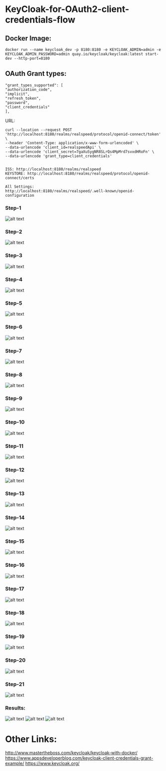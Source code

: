 # KeyCloak-for-OAuth2-client-credentials-flow


## Docker Image: 
~~~
docker run --name keycloak_dev -p 8180:8180 -e KEYCLOAK_ADMIN=admin -e KEYCLOAK_ADMIN_PASSWORD=admin quay.io/keycloak/keycloak:latest start-dev --http-port=8180
~~~

## OAuth Grant types:
~~~
"grant_types_supported": [
"authorization_code",
"implicit",
"refresh_token",
"password",
"client_credentials"
],
~~~

URL:
~~~
curl --location --request POST 'http://localhost:8180/realms/realspeed/protocol/openid-connect/token' \
--header 'Content-Type: application/x-www-form-urlencoded' \
--data-urlencode 'client_id=realspeedApi' \
--data-urlencode 'client_secret=7gaXuSygNR8SLrQs4MpMrd7svxdHRoFn' \
--data-urlencode 'grant_type=client_credentials'


ISS: http://localhost:8180/realms/realspeed
KEYSTORE: http://localhost:8180/realms/realspeed/protocol/openid-connect/certs

All Settings:
http://localhost:8180/realms/realspeed/.well-known/openid-configuration
~~~

### Step-1
![alt text](login_page.jpg)

### Step-2
![alt text](login_page_1.jpg)

### Step-3
![alt text](homepage.jpg)

### Step-4
![alt text](create_realm.jpg)

### Step-5
![alt text](create_realm_2.jpg)

### Step-6
![alt text](realm_homepage.jpg)

### Step-7
![alt text](client_creation.jpg)

### Step-8
![alt text](create_client_1.jpg)

### Step-9
![alt text](create_client_2.jpg)

### Step-10
![alt text](create_JWKS.jpg)

### Step-11
![alt text](client_credentials.jpg)

### Step-12
![alt text](refresh_token_on.jpg)

### Step-13
![alt text](create_client_3.jpg)

### Step-14
![alt text](create_client_4.jpg)

### Step-15
![alt text](create_client_5.jpg)

### Step-16
![alt text](add_mapper_to_scope.jpg)

### Step-17
![alt text](add_mapper_to_scope_1.jpg)

### Step-18
![alt text](add_mapper_to_scope_2.jpg)

### Step-19
![alt text](add_mapper_to_scope_3.jpg)

### Step-20
![alt text](add_mapper_to_scope_3.jpg)

### Step-21
![alt text](Add_scope_to_client.jpg)

### Results:
![alt text](client_credentials_CURL.jpg)
![alt text](JWKS.jpg)
![alt text](JWT_TOKEN.jpg)


# Other Links:
http://www.mastertheboss.com/keycloak/keycloak-with-docker/
https://www.appsdeveloperblog.com/keycloak-client-credentials-grant-example/
https://www.keycloak.org/

